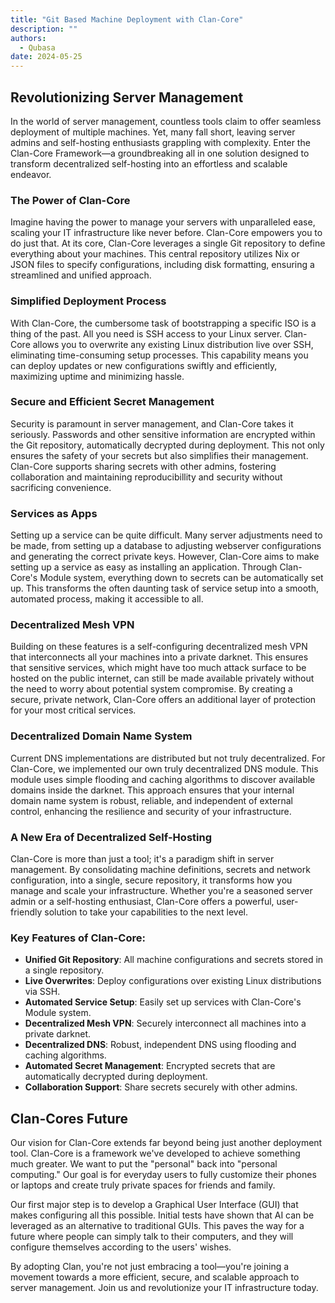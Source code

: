 ```yaml
---
title: "Git Based Machine Deployment with Clan-Core"
description: ""
authors:
  - Qubasa
date: 2024-05-25
---
```


## Revolutionizing Server Management

In the world of server management, countless tools claim to offer seamless
deployment of multiple machines. Yet, many fall short, leaving server admins and
self-hosting enthusiasts grappling with complexity. Enter the Clan-Core
Framework—a groundbreaking all in one solution designed to transform
decentralized self-hosting into an effortless and scalable endeavor.

### The Power of Clan-Core

Imagine having the power to manage your servers with unparalleled ease, scaling
your IT infrastructure like never before. Clan-Core empowers you to do just
that. At its core, Clan-Core leverages a single Git repository to define
everything about your machines. This central repository utilizes Nix or JSON
files to specify configurations, including disk formatting, ensuring a
streamlined and unified approach.

### Simplified Deployment Process

With Clan-Core, the cumbersome task of bootstrapping a specific ISO is a thing
of the past. All you need is SSH access to your Linux server. Clan-Core allows
you to overwrite any existing Linux distribution live over SSH, eliminating
time-consuming setup processes. This capability means you can deploy updates or
new configurations swiftly and efficiently, maximizing uptime and minimizing
hassle.

### Secure and Efficient Secret Management

Security is paramount in server management, and Clan-Core takes it seriously.
Passwords and other sensitive information are encrypted within the Git
repository, automatically decrypted during deployment. This not only ensures the
safety of your secrets but also simplifies their management. Clan-Core supports
sharing secrets with other admins, fostering collaboration and maintaining
reproducibillity and security without sacrificing convenience.

### Services as Apps

Setting up a service can be quite difficult. Many server adjustments need to be
made, from setting up a database to adjusting webserver configurations and
generating the correct private keys. However, Clan-Core aims to make setting up
a service as easy as installing an application. Through Clan-Core's Module
system, everything down to secrets can be automatically set up. This transforms
the often daunting task of service setup into a smooth, automated process,
making it accessible to all.

### Decentralized Mesh VPN

Building on these features is a self-configuring decentralized mesh VPN that
interconnects all your machines into a private darknet. This ensures that
sensitive services, which might have too much attack surface to be hosted on the
public internet, can still be made available privately without the need to worry
about potential system compromise. By creating a secure, private network,
Clan-Core offers an additional layer of protection for your most critical
services.

### Decentralized Domain Name System

Current DNS implementations are distributed but not truly decentralized. For
Clan-Core, we implemented our own truly decentralized DNS module. This module
uses simple flooding and caching algorithms to discover available domains inside
the darknet. This approach ensures that your internal domain name system is
robust, reliable, and independent of external control, enhancing the resilience
and security of your infrastructure.

### A New Era of Decentralized Self-Hosting

Clan-Core is more than just a tool; it's a paradigm shift in server management.
By consolidating machine definitions, secrets and network configuration, into a
single, secure repository, it transforms how you manage and scale your
infrastructure. Whether you're a seasoned server admin or a self-hosting
enthusiast, Clan-Core offers a powerful, user-friendly solution to take your
capabilities to the next level.

### Key Features of Clan-Core:

- **Unified Git Repository**: All machine configurations and secrets stored in a
  single repository.
- **Live Overwrites**: Deploy configurations over existing Linux distributions
  via SSH.
- **Automated Service Setup**: Easily set up services with Clan-Core's Module
  system.
- **Decentralized Mesh VPN**: Securely interconnect all machines into a private
  darknet.
- **Decentralized DNS**: Robust, independent DNS using flooding and caching
  algorithms.
- **Automated Secret Management**: Encrypted secrets that are automatically
  decrypted during deployment.
- **Collaboration Support**: Share secrets securely with other admins.

## Clan-Cores Future

Our vision for Clan-Core extends far beyond being just another deployment tool.
Clan-Core is a framework we've developed to achieve something much greater. We
want to put the "personal" back into "personal computing." Our goal is for
everyday users to fully customize their phones or laptops and create truly
private spaces for friends and family.

Our first major step is to develop a Graphical User Interface (GUI) that makes
configuring all this possible. Initial tests have shown that AI can be leveraged
as an alternative to traditional GUIs. This paves the way for a future where
people can simply talk to their computers, and they will configure themselves
according to the users' wishes.

By adopting Clan, you're not just embracing a tool—you're joining a movement
towards a more efficient, secure, and scalable approach to server management.
Join us and revolutionize your IT infrastructure today.

